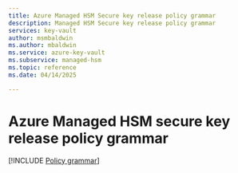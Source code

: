 ```yaml
---
title: Azure Managed HSM Secure key release policy grammar
description: Managed HSM Secure key release policy grammar
services: key-vault
author: msmbaldwin
ms.author: mbaldwin
ms.service: azure-key-vault
ms.subservice: managed-hsm
ms.topic: reference
ms.date: 04/14/2025

---
```

 
# Azure Managed HSM secure key release policy grammar

[!INCLUDE [Policy grammar](../includes/key-management-policy-grammar.md)]
